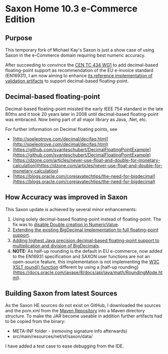 # Saxon Home 10.3 e-Commerce Edition 

## Purpose
This temporary fork of Michael Kay's Saxon is just a show case of using Saxon in the e-Commerce domain requiring best numeric accuracy.

After succeeding to convince the [CEN TC 434 WG1](https://standards.cen.eu/dyn/www/f?p=204:22:0::::FSP_ORG_ID,FSP_LANG_ID:1971326,25&cs=1F9CEADFE13744B476C348D55B8E70B74) to add decimal-based floating-point support as recommendation of the EU e-invoice standard (EN16931), I am now aiming to enhance [its reference implementation of validation artifacts](https://github.com/ConnectingEurope/eInvoicing-EN16931) to support decimal-based floating-point.

## Decimal-based floating-point

Decimal-based floating-point missted the early IEEE 754 standard in the late 80ths and it took 20 years later in 2008 until decimal-based floating-point was embraced.
Now being part of all major library as Java, .Net, etc.

For further information on Decimal floating points, see

* [http://speleotrove.com/decimal/decifaq.html](http://speleotrove.com/decimal/decifaq.html)
* [https://github.com/svanteschubert/DecimalFloatingPointExample](https://github.com/svanteschubert/DecimalFloatingPointExample)
* [https://dzone.com/articles/never-use-float-and-double-for-monetary-calculation](https://dzone.com/articles/never-use-float-and-double-for-monetary-calculation)
* [https://blogs.oracle.com/corejavatechtips/the-need-for-bigdecimal](https://blogs.oracle.com/corejavatechtips/the-need-for-bigdecimal)

## How Accuracy was improved in Saxon

This Saxon update is achieved by several minor enhancements:

1. Using solely decimal-based floating-point instead of floating-point.
   The fix was to [disable Double creation in NumericValue](https://github.com/svanteschubert/Saxon-HE/commit/fe8ca45c54622b467eb58fbaeae0d3edbe4461c7).
2. [Extending the existing BigDecimal implementation to full floating-point support](https://github.com/svanteschubert/Saxon-HE/commit/70d0a1197e298eb17dacf343553a2873352f2db2).
3. [Adding highest Java precision decimal-based floating-point support to multiplication and division of BigDecimals](https://github.com/svanteschubert/Saxon-HE/commit/68c538a364e8bfd8aa5598077521ad87fb297e88).
4. **NOTE:** As half-up rounding is the default in EU e-commerce, now added to the EN16931 specification and SAXON user functions are not an open-source feature, this implementation is not implementing the [W3C XSLT round() function](https://www.w3.org/TR/xpath-functions-31/#func-round) different by using a [half-up rounding}(https://docs.oracle.com/javase/8/docs/api/java/math/RoundingMode.html).

## Building Saxon from latest Sources

As the Saxon HE sources do not exist on GitHub, I downloaded the sources and the pom.xml from the [Maven Repository](https://mvnrepository.com/artifact/net.sf.saxon/Saxon-HE) into a Maven directory structure.
To make the JAR become useable in addition further artifacts had to be copied from the binary:

* META-INF folder - (removing signature info afterwards)
* src/main/resources/net/sf/saxon/data/

I have added a test case to ease debugging from the IDE.
